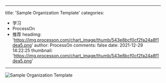 
---
title: 'Sample Organization Template'
categories: 
 - 学习
 - ProcessOn
 - 推荐
headimg: 'https://img.processon.com/chart_image/thumb/543e8bcf0cf2fa24a8f1dea5.png'
author: ProcessOn
comments: false
date: 2021-12-29 14:22:25
thumbnail: 'https://img.processon.com/chart_image/thumb/543e8bcf0cf2fa24a8f1dea5.png'
---

<div>   
<img class="thumb" alt="Sample Organization Template" src="https://img.processon.com/chart_image/thumb/543e8bcf0cf2fa24a8f1dea5.png" referrerpolicy="no-referrer">
<p></p>  
</div>
            
